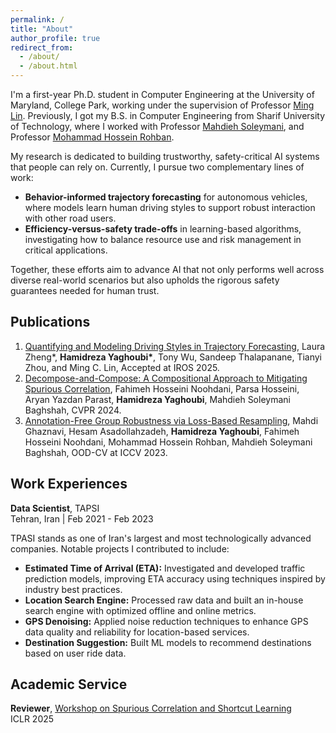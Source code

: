 ```yaml
---
permalink: /
title: "About"
author_profile: true
redirect_from: 
  - /about/
  - /about.html
---
```


<style>
/* Inline CSS to force full width on GitHub Pages */
.page__content {
  max-width: none !important;
  width: 100% !important;
}
.about-content {
  max-width: none !important;
  width: 100% !important;
}
#main {
  max-width: 1200px !important;
  width: 100% !important;
}
</style>

<div class="about-content" style="width: 100% !important; max-width: none !important;">
I'm a first-year Ph.D. student in Computer Engineering at the University of Maryland, College Park, working under the supervision of Professor <a href="https://www.cs.umd.edu/~lin/" target="_blank">Ming Lin</a>. Previously, I got my B.S. in Computer Engineering from Sharif University of Technology, where I worked with Professor <a href="https://sharif.edu/~soleymani/" target="_blank">Mahdieh Soleymani</a>, and Professor <a href="https://sharif.edu/~rohban/index.html" target="_blank">Mohammad Hossein Rohban</a>.

<p>
  My research is dedicated to building trustworthy, safety-critical AI systems that people can rely on. Currently, I pursue two complementary lines of work:
</p>

<ul>
  <li>
    <strong>Behavior-informed trajectory forecasting</strong> for autonomous vehicles, where models learn human driving styles to support robust interaction with other road users.
  </li>
  <li>
    <strong>Efficiency-versus-safety trade-offs</strong> in learning-based algorithms, investigating how to balance resource use and risk management in critical applications.
  </li>
</ul>

<p>
  Together, these efforts aim to advance AI that not only performs well across diverse real-world scenarios but also upholds the rigorous safety guarantees needed for human trust.
</p>
</div>

## Publications

<div class="publications">
<ol>
<li><a href="https://arxiv.org/abs/2503.04994" target="_blank">Quantifying and Modeling Driving Styles in Trajectory Forecasting</a>, Laura Zheng*, <strong>Hamidreza Yaghoubi*</strong>, Tony Wu, Sandeep Thalapanane, Tianyi Zhou, and Ming C. Lin, Accepted at IROS 2025.</li>
<li><a href="https://openaccess.thecvf.com/content/CVPR2024/papers/Noohdani_Decompose-and-Compose_A_Compositional_Approach_to_Mitigating_Spurious_Correlation_CVPR_2024_paper.pdf" target="_blank">Decompose-and-Compose: A Compositional Approach to Mitigating Spurious Correlation</a>, Fahimeh Hosseini Noohdani, Parsa Hosseini, Aryan Yazdan Parast, <strong>Hamidreza Yaghoubi</strong>, Mahdieh Soleymani Baghshah, CVPR 2024.</li>
<li><a href="https://arxiv.org/pdf/2312.04893" target="_blank">Annotation-Free Group Robustness via Loss-Based Resampling</a>, Mahdi Ghaznavi, Hesam Asadollahzadeh, <strong>Hamidreza Yaghoubi</strong>, Fahimeh Hosseini Noohdani, Mohammad Hossein Rohban, Mahdieh Soleymani Baghshah, OOD-CV at ICCV 2023.</li>
</ol>
</div>

## Work Experiences

<div class="work-experience">
<div class="experience-item">
  <div class="title"><strong>Data Scientist</strong>, TAPSI</div>
  <div class="details">Tehran, Iran | Feb 2021 - Feb 2023</div>
</div>

<div class="work-description">
<p>TPASI stands as one of Iran's largest and most technologically advanced companies. Notable projects I contributed to include:</p>

<ul class="project-list">
<li><strong>Estimated Time of Arrival (ETA):</strong> Investigated and developed traffic prediction models, improving ETA accuracy using techniques inspired by industry best practices.</li>
<li><strong>Location Search Engine:</strong> Processed raw data and built an in-house search engine with optimized offline and online metrics.</li>
<li><strong>GPS Denoising:</strong> Applied noise reduction techniques to enhance GPS data quality and reliability for location-based services.</li>
<li><strong>Destination Suggestion:</strong> Built ML models to recommend destinations based on user ride data.</li>
</ul>
</div>
</div>

## Academic Service

<div class="academic-service">
<div class="service-item">
  <div class="title"><strong>Reviewer</strong>, <a href="https://scslworkshop.github.io" target="_blank">Workshop on Spurious Correlation and Shortcut Learning</a></div>
  <div class="details">ICLR 2025</div>
</div>
</div>

